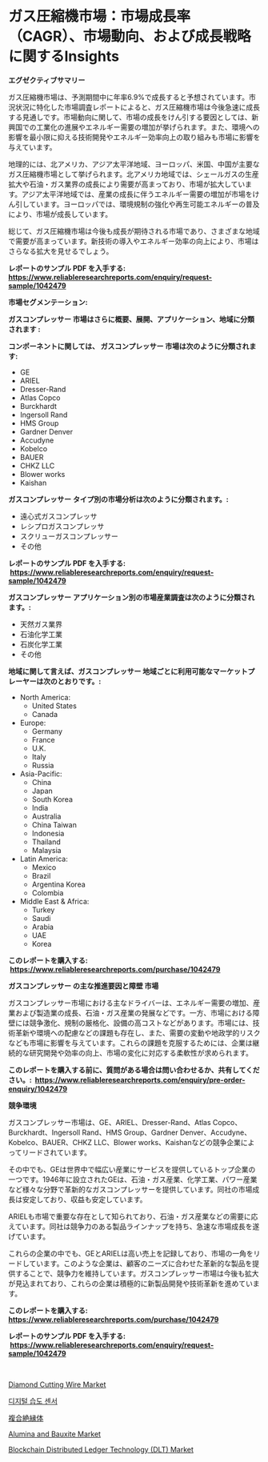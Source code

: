 <p><h1>ガス圧縮機市場：市場成長率（CAGR）、市場動向、および成長戦略に関するInsights</h1></p><p><strong>エグゼクティブサマリー</strong></p>
<p><p>ガス圧縮機市場は、予測期間中に年率6.9%で成長すると予想されています。市況状況に特化した市場調査レポートによると、ガス圧縮機市場は今後急速に成長する見通しです。市場動向に関して、市場の成長をけん引する要因としては、新興国での工業化の進展やエネルギー需要の増加が挙げられます。また、環境への影響を最小限に抑える技術開発やエネルギー効率向上の取り組みも市場に影響を与えています。</p><p>地理的には、北アメリカ、アジア太平洋地域、ヨーロッパ、米国、中国が主要なガス圧縮機市場として挙げられます。北アメリカ地域では、シェールガスの生産拡大や石油・ガス業界の成長により需要が高まっており、市場が拡大しています。アジア太平洋地域では、産業の成長に伴うエネルギー需要の増加が市場をけん引しています。ヨーロッパでは、環境規制の強化や再生可能エネルギーの普及により、市場が成長しています。</p><p>総じて、ガス圧縮機市場は今後も成長が期待される市場であり、さまざまな地域で需要が高まっています。新技術の導入やエネルギー効率の向上により、市場はさらなる拡大を見せるでしょう。</p></p>
<p><strong>レポートのサンプル PDF を入手する: <a href="https://www.reliableresearchreports.com/enquiry/request-sample/1042479">https://www.reliableresearchreports.com/enquiry/request-sample/1042479</a></strong></p>
<p><strong>市場セグメンテーション:</strong></p>
<p><strong> ガスコンプレッサー 市場はさらに概要、展開、アプリケーション、地域に分類されます :</strong></p>
<p><strong>コンポーネントに関しては、 ガスコンプレッサー 市場は次のように分類されます: &nbsp;</strong></p>
<p><ul><li>GE</li><li>ARIEL</li><li>Dresser-Rand</li><li>Atlas Copco</li><li>Burckhardt</li><li>Ingersoll Rand</li><li>HMS Group</li><li>Gardner Denver</li><li>Accudyne</li><li>Kobelco</li><li>BAUER</li><li>CHKZ LLC</li><li>Blower works</li><li>Kaishan</li></ul></p>
<p><strong> ガスコンプレッサー タイプ別の市場分析は次のように分類されます。:</strong></p>
<p><ul><li>遠心式ガスコンプレッサ</li><li>レシプロガスコンプレッサ</li><li>スクリューガスコンプレッサー</li><li>その他</li></ul></p>
<p><strong>レポートのサンプル PDF を入手する: &nbsp;<a href="https://www.reliableresearchreports.com/enquiry/request-sample/1042479">https://www.reliableresearchreports.com/enquiry/request-sample/1042479</a></strong></p>
<p><strong> ガスコンプレッサー アプリケーション別の市場産業調査は次のように分類されます。:</strong></p>
<p><ul><li>天然ガス業界</li><li>石油化学工業</li><li>石炭化学工業</li><li>その他</li></ul></p>
<p><strong>地域に関して言えば、ガスコンプレッサー 地域ごとに利用可能なマーケットプレーヤーは次のとおりです。:</strong></p>
<p><ul>
    <li>
        North America:
        <ul>
            <li>United States</li>
            <li>Canada</li>
        </ul>
    </li>
    <li>
        Europe:
        <ul>
            <li>Germany</li>
            <li>France</li>
            <li>U.K.</li>
            <li>Italy</li>
            <li>Russia</li>
        </ul>
    </li>
    <li>
        Asia-Pacific:
        <ul>
            <li>China</li>
            <li>Japan</li>
            <li>South Korea</li>
            <li>India</li>
            <li>Australia</li>
            <li>China Taiwan</li>
            <li>Indonesia</li>
            <li>Thailand</li>
            <li>Malaysia</li>
        </ul>
    </li>
    <li>
        Latin America:
        <ul>
            <li>Mexico</li>
            <li>Brazil</li>
            <li>Argentina Korea</li>
            <li>Colombia</li>
        </ul>
    </li>
    <li>
        Middle East & Africa:
        <ul>
            <li>Turkey</li>
            <li>Saudi</li>
            <li>Arabia</li>
            <li>UAE</li>
            <li>Korea</li>
        </ul>
    </li>
    </ul></p>
<p><strong>このレポートを購入する: &nbsp;<a href="https://www.reliableresearchreports.com/purchase/1042479">https://www.reliableresearchreports.com/purchase/1042479</a></strong></p>
<p><strong>ガスコンプレッサー の主な推進要因と障壁 市場</strong></p>
<p><p>ガスコンプレッサー市場における主なドライバーは、エネルギー需要の増加、産業および製造業の成長、石油・ガス産業の発展などです。一方、市場における障壁には競争激化、規制の厳格化、設備の高コストなどがあります。市場には、技術革新や環境への配慮などの課題も存在し、また、需要の変動や地政学的リスクなども市場に影響を与えています。これらの課題を克服するためには、企業は継続的な研究開発や効率の向上、市場の変化に対応する柔軟性が求められます。</p></p>
<p><strong>このレポートを購入する前に、質問がある場合は問い合わせるか、共有してください。:&nbsp; <a href="https://www.reliableresearchreports.com/enquiry/pre-order-enquiry/1042479">https://www.reliableresearchreports.com/enquiry/pre-order-enquiry/1042479</a></strong></p>
<p><strong>競争環境</strong></p>
<p><p>ガスコンプレッサー市場は、GE、ARIEL、Dresser-Rand、Atlas Copco、Burckhardt、Ingersoll Rand、HMS Group、Gardner Denver、Accudyne、Kobelco、BAUER、CHKZ LLC、Blower works、Kaishanなどの競争企業によってリードされています。</p><p>その中でも、GEは世界中で幅広い産業にサービスを提供しているトップ企業の一つです。1946年に設立されたGEは、石油・ガス産業、化学工業、パワー産業など様々な分野で革新的なガスコンプレッサーを提供しています。同社の市場成長は安定しており、収益も安定しています。</p><p>ARIELも市場で重要な存在として知られており、石油・ガス産業などの需要に応えています。同社は競争力のある製品ラインナップを持ち、急速な市場成長を遂げています。</p><p>これらの企業の中でも、GEとARIELは高い売上を記録しており、市場の一角をリードしています。このような企業は、顧客のニーズに合わせた革新的な製品を提供することで、競争力を維持しています。ガスコンプレッサー市場は今後も拡大が見込まれており、これらの企業は積極的に新製品開発や技術革新を進めています。</p></p>
<p><strong>このレポートを購入する: &nbsp; <a href="https://www.reliableresearchreports.com/purchase/1042479">https://www.reliableresearchreports.com/purchase/1042479</a></strong></p>
<p><strong>レポートのサンプル PDF を入手する: &nbsp;<a href="https://www.reliableresearchreports.com/enquiry/request-sample/1042479">https://www.reliableresearchreports.com/enquiry/request-sample/1042479</a></strong><strong></strong></p>
<p>&nbsp;</p>
<p><p><a href="https://github.com/luckyshygirl/Market-Research-Report-List-3/blob/main/diamond-cutting-wire-market.md">Diamond Cutting Wire Market</a></p><p><a href="https://github.com/laholand/Market-Research-Report-List-2/blob/main/1265682189520.md">디지털 습도 센서</a></p><p><a href="https://github.com/mohamedbakry57/Market-Research-Report-List-2/blob/main/4145506189705.md">複合絶縁体</a></p><p><a href="https://issuu.com/reportprime-2/docs/alumina-and-bauxite-market-size-2030.pptx">Alumina and Bauxite Market</a></p><p><a href="https://issuu.com/reportprime-2/docs/blockchain-distributed-ledger-technology-dlt-marke">Blockchain Distributed Ledger Technology (DLT) Market</a></p></p>